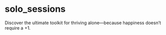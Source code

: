 # solo_sessions
Discover the ultimate toolkit for thriving alone—because happiness doesn’t require a +1. 
